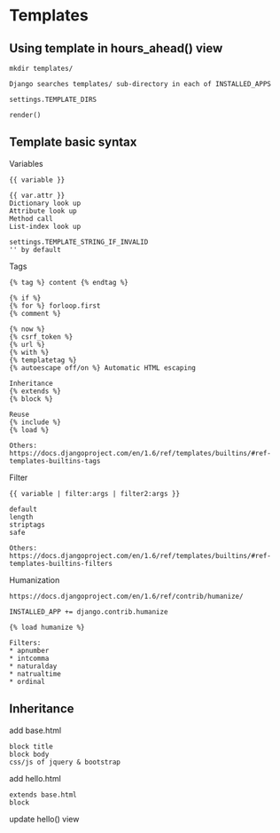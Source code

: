 Templates
=========

Using template in hours_ahead() view
------------------------------------

    mkdir templates/

    Django searches templates/ sub-directory in each of INSTALLED_APPS

    settings.TEMPLATE_DIRS

    render()

Template basic syntax
---------------------

Variables

    {{ variable }}

    {{ var.attr }}
    Dictionary look up
    Attribute look up
    Method call
    List-index look up

    settings.TEMPLATE_STRING_IF_INVALID
    '' by default

Tags

    {% tag %} content {% endtag %}

    {% if %}
    {% for %} forloop.first
    {% comment %}

    {% now %}
    {% csrf_token %}
    {% url %}
    {% with %}
    {% templatetag %}
    {% autoescape off/on %} Automatic HTML escaping

    Inheritance    
    {% extends %}
    {% block %}

    Reuse
    {% include %}
    {% load %} 

    Others: https://docs.djangoproject.com/en/1.6/ref/templates/builtins/#ref-templates-builtins-tags

Filter

    {{ variable | filter:args | filter2:args }}

    default
    length
    striptags
    safe

    Others: https://docs.djangoproject.com/en/1.6/ref/templates/builtins/#ref-templates-builtins-filters

Humanization

    https://docs.djangoproject.com/en/1.6/ref/contrib/humanize/

    INSTALLED_APP += django.contrib.humanize

    {% load humanize %}

    Filters:
    * apnumber
    * intcomma
    * naturalday
    * natrualtime
    * ordinal

Inheritance
-----------

add base.html

    block title
    block body
    css/js of jquery & bootstrap

add hello.html

    extends base.html
    block

update hello() view
